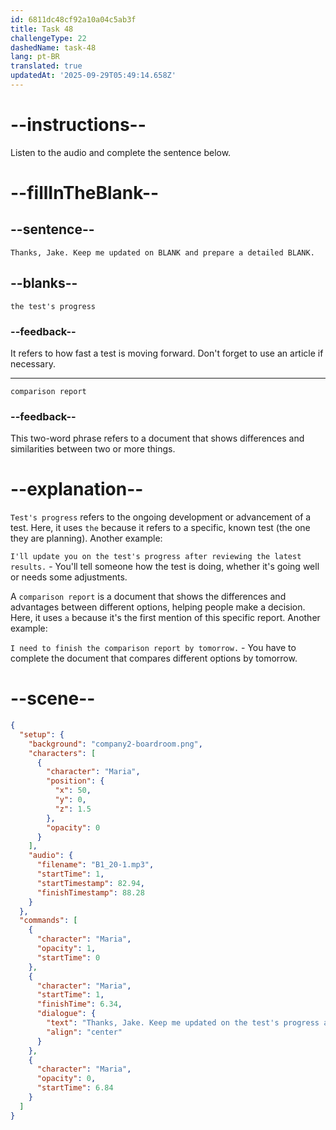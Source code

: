 ```yaml
---
id: 6811dc48cf92a10a04c5ab3f
title: Task 48
challengeType: 22
dashedName: task-48
lang: pt-BR
translated: true
updatedAt: '2025-09-29T05:49:14.658Z'
---
```


<!-- (Audio) Maria: Thanks, Jake. Keep me updated on the test's progress and prepare a detailed comparison report. -->

# --instructions--

Listen to the audio and complete the sentence below.

# --fillInTheBlank--

## --sentence--

`Thanks, Jake. Keep me updated on BLANK and prepare a detailed BLANK.`

## --blanks--

`the test's progress`

### --feedback--

It refers to how fast a test is moving forward. Don't forget to use an article if necessary.

---

`comparison report`

### --feedback--

This two-word phrase refers to a document that shows differences and similarities between two or more things.

# --explanation--

`Test's progress` refers to the ongoing development or advancement of a test. Here, it uses `the` because it refers to a specific, known test (the one they are planning). Another example:

`I'll update you on the test's progress after reviewing the latest results.` - You'll tell someone how the test is doing, whether it's going well or needs some adjustments.

A `comparison report` is a document that shows the differences and advantages between different options, helping people make a decision. Here, it uses `a` because it's the first mention of this specific report. Another example:

`I need to finish the comparison report by tomorrow.` - You have to complete the document that compares different options by tomorrow.

# --scene--

```json
{
  "setup": {
    "background": "company2-boardroom.png",
    "characters": [
      {
        "character": "Maria",
        "position": {
          "x": 50,
          "y": 0,
          "z": 1.5
        },
        "opacity": 0
      }
    ],
    "audio": {
      "filename": "B1_20-1.mp3",
      "startTime": 1,
      "startTimestamp": 82.94,
      "finishTimestamp": 88.28
    }
  },
  "commands": [
    {
      "character": "Maria",
      "opacity": 1,
      "startTime": 0
    },
    {
      "character": "Maria",
      "startTime": 1,
      "finishTime": 6.34,
      "dialogue": {
        "text": "Thanks, Jake. Keep me updated on the test's progress and prepare a detailed comparison report.",
        "align": "center"
      }
    },
    {
      "character": "Maria",
      "opacity": 0,
      "startTime": 6.84
    }
  ]
}
```
